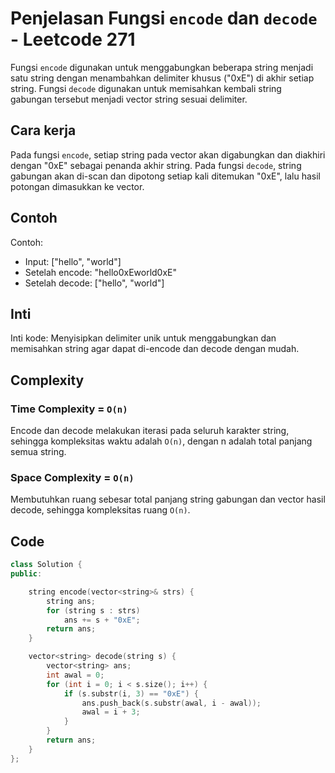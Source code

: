 # Penjelasan Fungsi `encode` dan `decode` - Leetcode 271

Fungsi `encode` digunakan untuk menggabungkan beberapa string menjadi satu string dengan menambahkan delimiter khusus ("0xE") di akhir setiap string. Fungsi `decode` digunakan untuk memisahkan kembali string gabungan tersebut menjadi vector string sesuai delimiter.

## Cara kerja

Pada fungsi `encode`, setiap string pada vector akan digabungkan dan diakhiri dengan "0xE" sebagai penanda akhir string. Pada fungsi `decode`, string gabungan akan di-scan dan dipotong setiap kali ditemukan "0xE", lalu hasil potongan dimasukkan ke vector.

## Contoh

Contoh:

- Input: ["hello", "world"]
- Setelah encode: "hello0xEworld0xE"
- Setelah decode: ["hello", "world"]

## Inti

Inti kode: Menyisipkan delimiter unik untuk menggabungkan dan memisahkan string agar dapat di-encode dan decode dengan mudah.

## Complexity

### Time Complexity = `O(n)`

Encode dan decode melakukan iterasi pada seluruh karakter string, sehingga kompleksitas waktu adalah `O(n)`, dengan n adalah total panjang semua string.

### Space Complexity = `O(n)`

Membutuhkan ruang sebesar total panjang string gabungan dan vector hasil decode, sehingga kompleksitas ruang `O(n)`.

## Code

```cpp []
class Solution {
public:

    string encode(vector<string>& strs) {
        string ans;
        for (string s : strs)
            ans += s + "0xE";
        return ans;
    }

    vector<string> decode(string s) {
        vector<string> ans;
        int awal = 0;
        for (int i = 0; i < s.size(); i++) {
            if (s.substr(i, 3) == "0xE") {
                ans.push_back(s.substr(awal, i - awal));
                awal = i + 3;
            }
        }
        return ans;
    }
};
```
